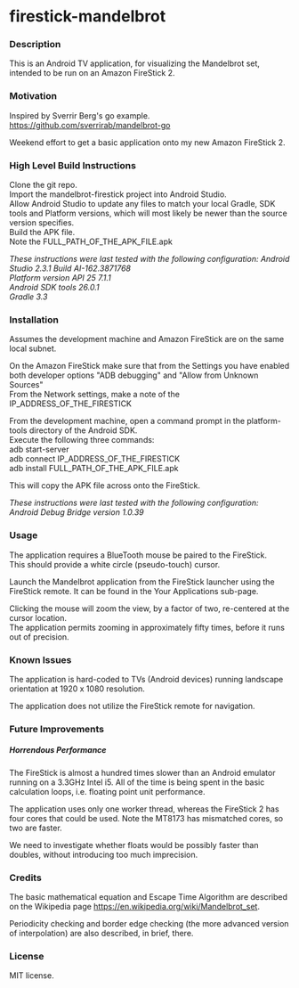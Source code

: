 # firestick-mandelbrot

### Description

This is an Android TV application, for visualizing the Mandelbrot set, intended to be run on an Amazon FireStick 2.

### Motivation 

Inspired by Sverrir Berg's go example.  https://github.com/sverrirab/mandelbrot-go

Weekend effort to get a basic application onto my new Amazon FireStick 2.

### High Level Build Instructions

Clone the git repo.  
Import the mandelbrot-firestick project into Android Studio.   
Allow Android Studio to update any files to match your local Gradle, SDK tools and Platform versions, which will most likely be newer than the source version specifies.  
Build the APK file.  
Note the FULL_PATH_OF_THE_APK_FILE.apk  

_These instructions were last tested with the following configuration:
Android Studio 2.3.1 Build AI-162.3871768  
Platform version API 25 7.1.1  
Android SDK tools 26.0.1  
Gradle 3.3_  

### Installation

Assumes the development machine and Amazon FireStick are on the same local subnet.

On the Amazon FireStick make sure that from the Settings you have enabled both developer options "ADB debugging" and "Allow from Unknown Sources"  
From the Network settings, make a note of the IP_ADDRESS_OF_THE_FIRESTICK  

From the development machine, open a command prompt in the platform-tools directory of the Android SDK.  
Execute the following three commands:  
adb start-server  
adb connect IP_ADDRESS_OF_THE_FIRESTICK  
adb install FULL_PATH_OF_THE_APK_FILE.apk  

This will copy the APK file across onto the FireStick.

_These instructions were last tested with the following configuration:  
Android Debug Bridge version 1.0.39_  

### Usage

The application requires a BlueTooth mouse be paired to the FireStick.  
This should provide a white circle (pseudo-touch) cursor.

Launch the Mandelbrot application from the FireStick launcher using the FireStick remote.  It can be found in the Your Applications sub-page.

Clicking the mouse will zoom the view, by a factor of two, re-centered at the cursor location.  
The application permits zooming in approximately fifty times, before it runs out of precision.

### Known Issues

The application is hard-coded to TVs (Android devices) running landscape orientation at 1920 x 1080 resolution.

The application does not utilize the FireStick remote for navigation.

### Future Improvements

##### Horrendous Performance

The FireStick is almost a hundred times slower than an Android emulator running on a 3.3GHz Intel i5.  All of the time is being spent in the basic calculation loops, i.e. floating point unit performance.

The application uses only one worker thread, whereas the FireStick 2 has four cores that could be used.  Note the MT8173 has mismatched cores, so two are faster.

We need to investigate whether floats would be possibly faster than doubles, without introducing too much imprecision.


### Credits

The basic mathematical equation and Escape Time Algorithm are described on the Wikipedia page https://en.wikipedia.org/wiki/Mandelbrot_set.

Periodicity checking and border edge checking (the more advanced version of interpolation) are also described, in brief, there.

### License

MIT license. 
